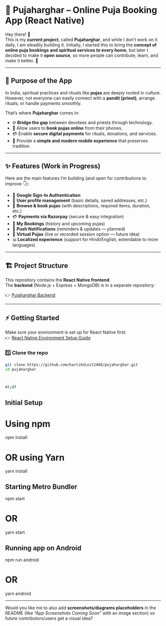 # 🙏 Pujaharghar – Online Puja Booking App (React Native)

Hey there! 👋  
This is my **current project**, called **Pujaharghar**, and while I don’t work on it daily, I am steadily building it. Initially, I started this to bring the **concept of online puja bookings and spiritual services to every home**, but later I decided to make it **open source**, so more people can contribute, learn, and make it better. 🚀  

---

## 🎯 Purpose of the App

In India, spiritual practices and rituals like **pujas** are deeply rooted in culture.  
However, not everyone can easily connect with a **pandit (priest)**, arrange rituals, or handle payments smoothly.  

That’s where **Pujaharghar** comes in:  

- 🌐 **Bridge the gap** between devotees and priests through technology.  
- 📅 Allow users to **book pujas online** from their phones.  
- 💳 Enable **secure digital payments** for rituals, donations, and services.  
- 📱 Provide a **simple and modern mobile experience** that preserves tradition.  

---

## ✨ Features (Work in Progress)

Here are the main features I’m building (and open for contributions to improve 👇):

- 🔑 **Google Sign-In Authentication**  
- 📲 **User profile management** (basic details, saved addresses, etc.)  
- 🧘 **Browse & book pujas** (with descriptions, required items, duration, etc.)  
- 💳 **Payments via Razorpay** (secure & easy integration)  
- 📜 **My Bookings** (history and upcoming pujas)  
- 🔔 **Push Notifications** (reminders & updates — planned)  
- 🎥 **Virtual Pujas** (live or recorded session option — future idea)  
- 🕉️ **Localized experience** (support for Hindi/English, extendable to more languages)  

---

## 🏗️ Project Structure

This repository contains the **React Native frontend**.  
The **backend** (Node.js + Express + MongoDB) is in a separate repository:  

👉 [Pujaharghar Backend](https://github.com/kartikdixit2468/pujaharghar-backend)

---

## ⚡ Getting Started

Make sure your environment is set up for React Native first:  
👉 [React Native Environment Setup Guide](https://reactnative.dev/docs/environment-setup)

### 1️⃣ Clone the repo
```sh
git clone https://github.com/kartikdixit2468/pujaharghar.git
cd pujaharghar



ml;df
```
## Initial Setup
# Using npm
npm install

# OR using Yarn
yarn install

## Starting Metro Bundler
npm start
# OR
yarn start

## Running app on Android
npm run android
# OR
yarn android



---

Would you like me to also add **screenshots/diagrams placeholders** in the README (like *“App Screenshots Coming Soon”* with an image section) so future contributors/users get a visual idea?


